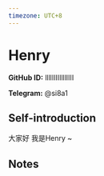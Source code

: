 ```yaml
---
timezone: UTC+8
---
```


# Henry

**GitHub ID:** llllIIIIllllIIII

**Telegram:** @si8a1

## Self-introduction

大家好 我是Henry ~

## Notes

<!-- Content_START -->


<!-- Content_END -->
